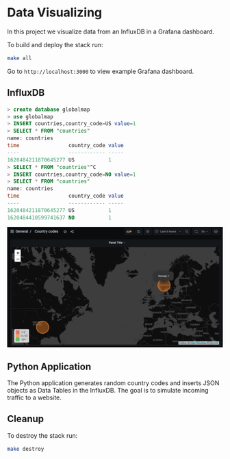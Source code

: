 # Data Visualizing

In this project we visualize data from an InfluxDB in a Grafana dashboard.

To build and deploy the stack run:

```bash
make all
```

Go to ```http://localhost:3000``` to view example Grafana dashboard.

## InfluxDB

```SQL
> create database globalmap
> use globalmap
> INSERT countries,country_code=US value=1
> SELECT * FROM "countries"
name: countries
time                country_code value
----                ------------ -----
1620484211870645277 US           1
> SELECT * FROM "countries"^C
> INSERT countries,country_code=NO value=1
> SELECT * FROM "countries"
name: countries
time                country_code value
----                ------------ -----
1620484211870645277 US           1
1620484410599741637 NO           1
```

![country_codes](images/country_codes.png)

## Python Application

The Python application generates random country codes and inserts JSON objects as Data Tables in the InfluxDB. The goal is to simulate incoming traffic to a website.

## Cleanup

To destroy the stack run:

```bash
make destroy
```
